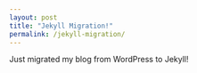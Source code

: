 ```yaml
---
layout: post
title: "Jekyll Migration!"
permalink: /jekyll-migration/
---
```


Just migrated my blog from WordPress to Jekyll!
